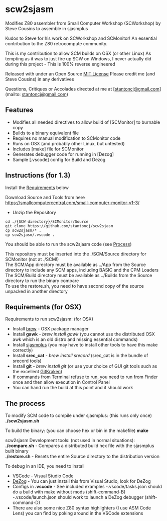 scw2sjasm
=========

Modifies Z80 assembler from Small Computer Workshop (SCWorkshop) by Steve Cousins to assemble in sjasmplus

Kudos to Steve for his work on SCWorkshop and SCMonitor!  An essential contribution to the Z80 retrocompute community.

This is my contribution to allow SCM builds on OSX (or other Linux)
As tempting as it was to just fire up SCW on Windows, I never actually did during this project - This is 100% reverse engineered

Released with under an Open Source [MIT License](https://github.com/stantoncj/scw2sjasm/blob/main/LICENSE.md)
Please credit me (and Steve Cousins) in any derivatives

Questions, Critiques or Accolades directed at me at [stantoncj@gmail.com](mailto: stantoncj@gmail.com)

Features
--------
* Modifies all needed directives to allow build of [SCMonitor] to burnable copy
* Builds to a binary equivalent file
* Requires no manual modification to SCMonitor code
* Runs on OSX (and probably other Linux, but untested)
* Includes [make] file for SCMonitor
* Generates debugger code for running in [Dezog]
* Sample [.vscode] config for Build and Dezog

Instructions (for 1.3)
------------
Install the [Requirements](#requirements-for-osx) below

Download Source and Tools from here https://smallcomputercentral.com/small-computer-monitor-v1-3/  
- Unzip the Repository
~~~~
cd ./{SCW directory}/SCMonitor/Source
git clone https://github.com/stantoncj/scw2sjasm
cp scw2sjasm/* .
cp scw2sjasm/.vscode .
~~~~

You should be able to run the scw2sjasm code (see [Process](#the-process))

This repository must be inserted into the ./SCM/Source directory for SCMonitor (not at ./SCM!)  
The SCM/App directory must be available as ../App from the Source directory to include any SCM apps, including BASIC and the CPM Loaders  
The SCM/Build directory  must be available as ../Builds from the Source directory to run the binary compare  
To use the restore.sh, you need to have second copy of the source unpacked in another directory  

Requirements (for OSX)
----------------------
Requirements to run scw2sjasm: (for OSX)
* Install [brew](https://brew.sh/) - OSX package manager
* Install __gawk__ - _brew install gawk_ (you cannot use the distributed OSX awk which is an old distro and missing essential commands)
* Install [sjasmplus](https://github.com/z00m128/sjasmplus/blob/master/INSTALL.md) (you may have to install other tools to have this make correctly)
* Install __srec_cat__ - _brew install srecord_ (srec_cat is in the bundle of srecord tools)
* Install __git__ - _brew install git_ (or use your choice of GUI git tools such as the excellent [GitKraken](https://www.gitkraken.com/))
* If commands from Terminal refuse to run, you need to run from Finder once and then allow execution in Control Panel
* You can hand run the build at this point and it should work

The process
-----------
To modify SCM code to compile under sjasmplus: (this runs only once)
__./scw2sjasm.sh__

To build the binary: (you can choose hex or bin in the makefile)
__make__


scw2sjasm Development tools: (not used in normal situations):\
__./compare.sh__ - Compares a distributed build hex file with the sjasmplus built binary\
__./restore.sh__ - Resets the entire Source directory to the distribution version

To debug in an IDE, you need to install
* [VSCode](https://code.visualstudio.com/docs/setup/mac) - Visual Studio Code
* [DeZog](https://github.com/maziac/DeZog/) - You can just install this from Visual Studio, look for DeZog
* Configs in __.vscode__ - See included examples
    -.vscode/tasks.json should do a build with make without mods (shift-command-B)
    -.vscode/launch.json should work to launch a DeZog debugger (shift-command-D)
* There are also some nice Z80 syntax highlighters (I use ASM Code Lens) you can find by poking around in the VSCode extensions



